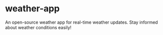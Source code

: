 # weather-app

An open-source weather app for real-time weather updates. Stay informed about weather conditions easily!
